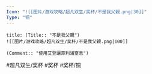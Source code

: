 ```yaml
---
Icon: "![[图片/游戏攻略/超凡双生/奖杯/不是我父親.png|30]]"
Type: "铜"
---
```

```ad-common-bronze-trophy
title: (Title:: "不是我父親")
![[图片/游戏攻略/超凡双生/奖杯/不是我父親.png|100]]

(Comment:: "使用艾登讓菲利浦窒息")
```

#超凡双生/奖杯 #奖杯 #奖杯/铜
